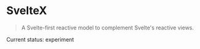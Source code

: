 # SvelteX

> A Svelte-first reactive model to complement Svelte's reactive views.

Current status: experiment

